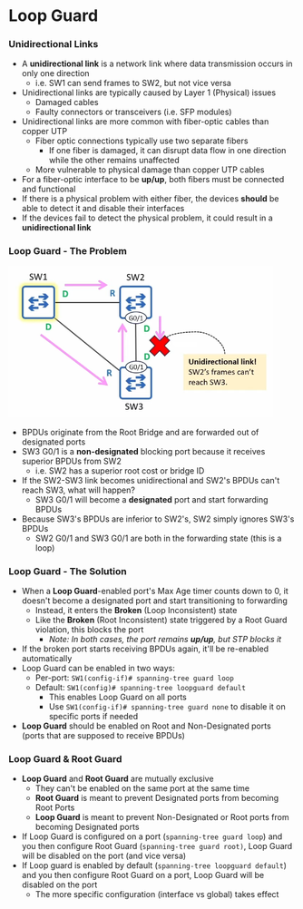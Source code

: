 # Loop Guard
### Unidirectional Links
- A **unidirectional link** is a network link where data transmission occurs in only one direction
	- i.e. SW1 can send frames to SW2, but not vice versa
- Unidirectional links are typically caused by Layer 1 (Physical) issues
	- Damaged cables
	- Faulty connectors or transceivers (i.e. SFP modules)
- Unidirectional links are more common with fiber-optic cables than copper UTP
	- Fiber optic connections typically use two separate fibers
		- If one fiber is damaged, it can disrupt data flow in one direction while the other remains unaffected
	- More vulnerable to physical damage than copper UTP cables
- For a fiber-optic interface to be **up/up**, both fibers must be connected and functional
- If there is a physical problem with either fiber, the devices **should** be able to detect it and disable their interfaces
- If the devices fail to detect the physical problem, it could result in a **unidirectional link**
### Loop Guard - The Problem
![](attachments/b7aae89c35a814fc0ba299a0b4cb180d.png)
- BPDUs originate from the Root Bridge and are forwarded out of designated ports
- SW3 G0/1 is a **non-designated** blocking port because it receives superior BPDUs from SW2
	- i.e. SW2 has a superior root cost or bridge ID
- If the SW2-SW3 link becomes unidirectional and SW2's BPDUs can't reach SW3, what will happen?
	- SW3 G0/1 will become a **designated** port and start forwarding BPDUs
- Because SW3's BPDUs are inferior to SW2's, SW2 simply ignores SW3's BPDUs
	- SW2 G0/1 and SW3 G0/1 are both in the forwarding state (this is a loop)
### Loop Guard - The Solution
- When a **Loop Guard**-enabled port's Max Age timer counts down to 0, it doesn't become a designated port and start transitioning to forwarding
	- Instead, it enters the **Broken** (Loop Inconsistent) state
	- Like the **Broken** (Root Inconsistent) state triggered by a Root Guard violation, this blocks the port
		- *Note: In both cases, the port remains **up/up**, but STP blocks it*
- If the broken port starts receiving BPDUs again, it'll be re-enabled automatically
- Loop Guard can be enabled in two ways:
	- Per-port: `SW1(config-if)# spanning-tree guard loop`
	- Default: `SW1(config)# spanning-tree loopguard default`
		- This enables Loop Guard on all ports
		- Use `SW1(config-if)# spanning-tree guard none` to disable it on specific ports if needed
- **Loop Guard** should be enabled on Root and Non-Designated ports (ports that are supposed to receive BPDUs)
### Loop Guard & Root Guard
- **Loop Guard** and **Root Guard** are mutually exclusive
	- They can't be enabled on the same port at the same time
	- **Root Guard** is meant to prevent Designated ports from becoming Root Ports
	- **Loop Guard** is meant to prevent Non-Designated or Root ports from becoming Designated ports
- If Loop Guard is configured on a port (`spanning-tree guard loop`) and you then configure Root Guard (`spanning-tree guard root)`, Loop Guard will be disabled on the port (and vice versa)
- If Loop guard is enabled by default (`spanning-tree loopguard default`) and you then configure Root Guard on a port, Loop Guard will be disabled on the port
	- The more specific configuration (interface vs global) takes effect